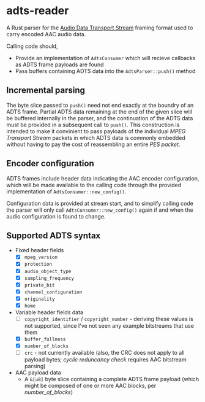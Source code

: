 # adts-reader
A Rust parser for the [Audio Data Transport Stream](https://wiki.multimedia.cx/index.php/ADTS)
framing format used to carry encoded AAC audio data.

Calling code should,
 - Provide an implementation of `AdtsConsumer` which will recieve callbacks as ADTS frame payloads are found
 - Pass buffers containing ADTS data into the `AdtsParser::push()` method

## Incremental parsing
The byte slice passed to `push()` need not end exactly at the boundry of an ADTS frame.  Partial ADTS data
remaining at the end of the given slice will be buffered internally in the parser, and the continuation of the ADTS
data must be provided in a subsequent call to `push()`.  This construction is intended to make it convinient to pass
payloads of the individual _MPEG Transport Stream_ packets in which ADTS data is commonly embedded without having to
pay the cost of reassembling an entire _PES packet_.

## Encoder configuration
ADTS frames include header data indicating the AAC encoder configuration, which will be made available to the calling
code through the provided implementation of `AdtsConsumer::new_config()`.

Configuration data is provided at stream start, and to simplify calling code the parser will only call
`AdtsConsumer::new_config()` again if and when the audio configuration is found to change.

## Supported ADTS syntax

 * Fixed header fields
   * [x] `mpeg_version`
   * [x] `protection`
   * [x] `audio_object_type`
   * [x] `sampling_frequency`
   * [x] `private_bit`
   * [x] `channel_configuration`
   * [x] `originality`
   * [x] `home`
 * Variable header fields data
   * [ ] `copyright_identifier` / `copyright_number` - deriving these values is not supported, since I've not seen any
     example bitstreams that use them
   * [x] `buffer_fullness`
   * [x] `number_of_blocks`
   * [ ] `crc` - not currently available (also, the CRC does not apply to all payload bytes; _cyclic reduncancy check_
     requires AAC bitstream parsing)
 * AAC payload data
   * A `&[u8]` byte slice containing a complete ADTS frame payload (which might be composed of one or more AAC blocks,
     per _number_of_blocks_)